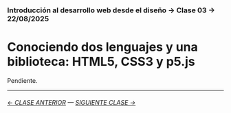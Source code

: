 ### Introducción al desarrollo web desde el diseño → Clase 03 → 22/08/2025

# Conociendo dos lenguajes y una biblioteca: HTML5, CSS3 y p5.js

Pendiente.

- - - - - - - 

###### [← CLASE ANTERIOR](https://github.com/profesorfaco/opr/tree/main/clase-01) — [SIGUIENTE CLASE →](https://github.com/profesorfaco/opr/tree/main/clase-04)

